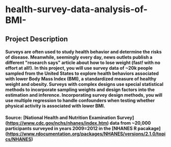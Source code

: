 # health-survey-data-analysis-of-BMI-

## Project Description

#### Surveys are often used to study health behavior and determine the risks of disease. Meanwhile, seemingly every day, news outlets publish a different "research says" article about how to lose weight (fast! with no effort at all!). In this project, you will use survey data of ~20k people sampled from the United States to explore health behaviors associated with lower Body Mass Index (BMI), a standardized measure of healthy weight and obesity. Surveys with complex designs use special statistical methods to incorporate sampling weights and design factors into the estimation and inference. Incorporating survey design methods, you will use multiple regression to handle confounders when testing whether physical activity is associated with lower BMI.

#### Source: [National Health and Nutrition Examination Survey] (https://www.cdc.gov/nchs/nhanes/index.htm) data from ~20,000 participants surveyed in years 2009=2012 in the [NHANES R pacakage] (https://www.rdocumentation.org/packages/NHANES/versions/2.1.0/topics/NHANES)
